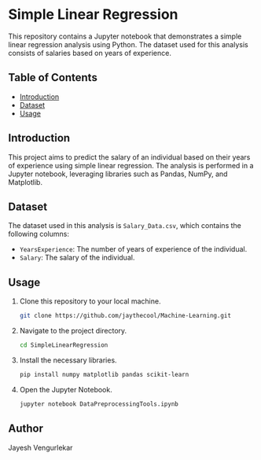 # Simple Linear Regression

This repository contains a Jupyter notebook that demonstrates a simple linear regression analysis using Python. The dataset used for this analysis consists of salaries based on years of experience.

## Table of Contents

- [Introduction](#introduction)
- [Dataset](#dataset)
- [Usage](#usage)
  
## Introduction

This project aims to predict the salary of an individual based on their years of experience using simple linear regression. The analysis is performed in a Jupyter notebook, leveraging libraries such as Pandas, NumPy, and Matplotlib.

## Dataset

The dataset used in this analysis is `Salary_Data.csv`, which contains the following columns:
- `YearsExperience`: The number of years of experience of the individual.
- `Salary`: The salary of the individual.

## Usage
1. Clone this repository to your local machine.
   ```sh
   git clone https://github.com/jaythecool/Machine-Learning.git
2. Navigate to the project directory.
   ```sh
   cd SimpleLinearRegression
3. Install the necessary libraries.
   ```sh
   pip install numpy matplotlib pandas scikit-learn
4. Open the Jupyter Notebook.
   ```sh
   jupyter notebook DataPreprocessingTools.ipynb

## Author
Jayesh Vengurlekar
